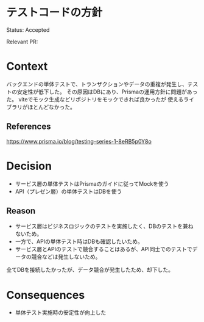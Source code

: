 # テストコードの方針

<!-- Title という文字を消してこの ADR のタイトルを書いてください -->

Status: Accepted

<!-- プルリクベースで開発するので、プルリクを作る段で Accepted の状態でOK -->
<!-- 別のADRによって置き換えられた場合 Replaced by #{ADR No.} に変更 -->
<!-- 明らかに不要になった場合 Deprecated に変更 -->

Relevant PR:

<!-- reference できるプルリクがあればそのリンクを貼ってください -->

# Context

バックエンドの単体テストで、トランザクションやデータの重複が発生し、テストの安定性が低下した。
その原因はDBにあり、Prismaの運用方針に問題があった。
viteでモック生成などリポジトリをモックできれば良かったが
使えるライブラリがほとんどなかった。

## References

https://www.prisma.io/blog/testing-series-1-8eRB5p0Y8o

<!-- 判断に使った資料などがあればここにリンクなどを貼ってください -->
<!-- Context の文中に記載しても問題ないです -->

# Decision

- サービス層の単体テストはPrismaのガイドに従ってMockを使う
- API（プレゼン層）の単体テストはDBを使う

## Reason

- サービス層はビジネスロジックのテストを実施したく、DBのテストを兼ねないため。
- 一方で、APIの単体テスト時はDBも確認したいため。
- サービス層とAPIのテストで競合することはあるが、API同士でのテストでデータの競合などは発生しないため。
  <!-- 下した判断の理由を書いてください -->
  <!-- Decision の他に検討した選択肢があれば書いてください -->

全てDBを接続したかったが、データ競合が発生したため、却下した。

# Consequences

- 単体テスト実施時の安定性が向上した
<!-- Decisionを適用した結果、その決定がなされる前と後で何が変わったか（良くなったか/悪くなったか）を書いてください。 -->
